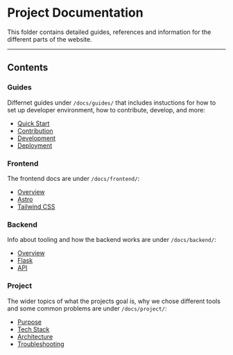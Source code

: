 # Project Documentation
This folder contains detailed guides, references and information for the different parts of the website.

---

## Contents

### Guides
Differnet guides under `/docs/guides/` that includes instuctions for how to set up developer environment, how to contribute, develop, and more:
- [Quick Start](guides/quickstart.md)
- [Contribution](guides/contribution.md)
- [Development](guides/development.md)
- [Deployment](guides/deployment.md)

### Frontend
The frontend docs are under `/docs/frontend/`:
- [Overview](frontend/overview.md)
- [Astro](frontend/astro.md)  
- [Tailwind CSS](frontend/tailwind.md)

### Backend
Info about tooling and how the backend works are under `/docs/backend/`:
- [Overview](backend/overview.md)
- [Flask](backend/flask.md)
- [API](backend/api.md)

### Project
The wider topics of what the projects goal is, why we chose different tools and some common problems are under `/docs/project/`:
- [Purpose](project/purpose.md)
- [Tech Stack](project/techstack.md)
- [Architecture](project/architecture.md)
- [Troubleshooting](project/troubleshooting)
